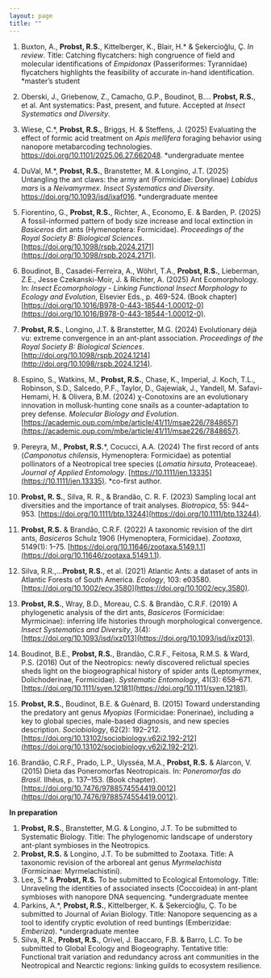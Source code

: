 ```yaml
---
layout: page
title: ""
---
```

1. Buxton, A., **Probst, R.S.**, Kittelberger, K., Blair, H.* & Şekercioğlu, Ç. _In review_. Title: Catching flycatchers: high congruence of field and molecular identifications of _Empidonax_ (Passeriformes: Tyrannidae) flycatchers highlights the feasibility of accurate in-hand identification. *master’s student

2. Oberski, J., Griebenow, Z., Camacho, G.P., Boudinot, B.... **Probst, R.S.**, et al. Ant systematics: Past, present, and future. Accepted at _Insect Systematics and Diversity_. 

3. Wiese, C.*, **Probst, R.S.**, Briggs, H. & Steffens, J. (2025) Evaluating the effect of formic acid treatment on _Apis mellifera_ foraging behavior using nanopore metabarcoding technologies. https://doi.org/10.1101/2025.06.27.662048. *undergraduate mentee
 
4. DuVal, M.*, **Probst, R.S.**, Branstetter, M. & Longino, J.T. (2025) Untangling the ant claws: the army ant (Formicidae: Dorylinae) _Labidus mars_ is a _Neivamyrmex_. _Insect Systematics and Diversity_. https://doi.org/10.1093/isd/ixaf016. *undergraduate mentee 
   
5. Fiorentino, G., **Probst, R.S.**, Richter, A., Economo, E. & Barden, P. (2025) A fossil-informed pattern of body size increase and local extinction in _Basiceros_ dirt ants (Hymenoptera: Formicidae). _Proceedings of the Royal Society B: Biological Sciences_. [https://doi.org/10.1098/rspb.2024.2171](https://doi.org/10.1098/rspb.2024.2171).
 
6. Boudinot, B., Casadei-Ferreira, A., Wöhrl, T.A., **Probst, R.S.**, Lieberman, Z.E., Jesse Czekanski-Moir, J. & Richter, A. (2025) Ant Ecomorphology. In: _Insect Ecomorphology - Linking Functional Insect Morphology to Ecology and Evolution_, Elsevier Eds., p. 469-524. (Book chapter) [https://doi.org/10.1016/B978-0-443-18544-1.00012-0](https://doi.org/10.1016/B978-0-443-18544-1.00012-0).

7. **Probst, R.S.**, Longino, J.T. & Branstetter, M.G. (2024) Evolutionary déjà vu: extreme convergence in an ant-plant association. _Proceedings of the Royal Society B: Biological Sciences_. [http://doi.org/10.1098/rspb.2024.1214](http://doi.org/10.1098/rspb.2024.1214).
 
8. Espino, S., Watkins, M., **Probst, R.S.**, Chase, K., Imperial, J. Koch, T.L., Robinson, S.D., Salcedo, P.F., Taylor, D., Gajewiak, J., Yandell, M. Safavi-Hemami, H. & Olivera, B.M. (2024) χ-Conotoxins are an evolutionary innovation in mollusk-hunting cone snails as a counter-adaptation to prey defense. _Molecular Biology and Evolution_. [https://academic.oup.com/mbe/article/41/11/msae226/7848657](https://academic.oup.com/mbe/article/41/11/msae226/7848657).

9. Pereyra, M., **Probst, R.S.***, Cocucci, A.A. (2024) The first record of ants (_Camponotus chilensis_, Hymenoptera: Formicidae) as potential pollinators of a Neotropical tree species (_Lomatia hirsuta_, Proteaceae). _Journal of Applied Entomology_. [https://10.1111/jen.13335](https://10.1111/jen.13335). *co-first author.

10. **Probst, R. S.**, Silva, R. R., & Brandão, C. R. F. (2023) Sampling local ant diversities and the importance of trait analyses. _Biotropica_, 55: 944–953. [https://doi.org/10.1111/btp.13244](https://doi.org/10.1111/btp.13244).

11. **Probst, R.S.** & Brandão, C.R.F. (2022) A taxonomic revision of the dirt ants, _Basiceros_ Schulz 1906 (Hymenoptera, Formicidae). _Zootaxa_, 5149(1): 1–75. [https://doi.org/10.11646/zootaxa.5149.1.1](https://doi.org/10.11646/zootaxa.5149.1.1).

12. Silva, R.R.,…**Probst, R.S.**, et al. (2021) Atlantic Ants: a dataset of ants in Atlantic Forests of South America. _Ecology_, 103: e03580. [https://doi.org/10.1002/ecy.3580](https://doi.org/10.1002/ecy.3580).

13. **Probst, R.S.**, Wray, B.D., Moreau, C.S. & Brandão, C.R.F. (2019) A phylogenetic analysis of the dirt ants, _Basiceros_ (Formicidae: Myrmicinae): inferring life histories through morphological convergence. _Insect Systematics and Diversity_, 3(4): [https://doi.org/10.1093/isd/ixz013](https://doi.org/10.1093/isd/ixz013).
 
14. Boudinot, B.E., **Probst, R.S.**, Brandão, C.R.F., Feitosa, R.M.S. & Ward, P.S. (2016) Out of the Neotropics: newly discovered relictual species sheds light on the biogeographical history of spider ants (Leptomyrmex, Dolichoderinae, Formicidae). _Systematic Entomology_, 41(3): 658–671. [https://doi.org/10.1111/syen.12181](https://doi.org/10.1111/syen.12181).
 
15. **Probst, R.S.**, Boudinot, B.E. & Guénard, B. (2015) Toward understanding the predatory ant genus _Myopias_ (Formicidae: Ponerinae), including a key to global species, male-based diagnosis, and new species description. _Sociobiology_, 62(2): 192–212. [https://doi.org/10.13102/sociobiology.v62i2.192-212](https://doi.org/10.13102/sociobiology.v62i2.192-212).
 
16. Brandão, C.R.F., Prado, L.P., Ulysséa, M.A., **Probst, R.S.** & Alarcon, V. (2015) Dieta das Poneromorfas Neotropicais. In: _Poneromorfas do Brasil_. Ilhéus, p. 137–153. (Book chapter). [https://doi.org/10.7476/9788574554419.0012](https://doi.org/10.7476/9788574554419.0012).

**In preparation**
1. **Probst, R.S.**, Branstetter, M.G. & Longino, J.T. To be submitted to Systematic Biology. Title: The phylogenomic landscape of understory ant-plant symbioses in the Neotropics.
2. **Probst, R.S.** & Longino, J.T.  To be submitted to Zootaxa. Title: A taxonomic revision of the arboreal ant genus _Myrmelachista_ (Formicinae: Myrmelachistini).
3. Lee, S.* & **Probst, R.S.** To be submitted to Ecological Entomology. Title: Unraveling the identities of associated insects (Coccoidea) in ant-plant symbioses with nanopore DNA sequencing. *undergraduate mentee
4. Parkins, A.*, **Probst, R.S.**, Kittelberger, K. & Şekercioğlu, Ç. To be submitted to Journal of Avian Biology. Title: Nanopore sequencing as a tool to identify cryptic evolution of reed buntings (Emberizidae: _Emberiza_). *undergraduate mentee
5. Silva, R.R., **Probst, R.S.**, Orivel, J. Baccaro, F.B. & Barro, L.C. To be submitted to Global Ecology and Biogeography. Tentative title: Functional trait variation and redundancy across ant communities in the Neotropical and Nearctic regions: linking guilds to ecosystem resilience.

